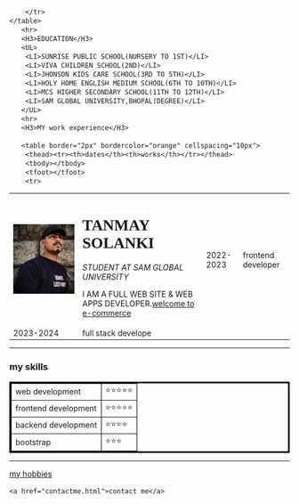 <!DOCTYPE html>
<head>
    <meta charset="UTF-8">
 <title>THIS IS TANMAY</title>
</head>
<body>
    <table cellspacing="30">
        <tr>
            <td><img src="TANU_edited.jpg" size='200px'alt="eror"></td>
            <td><H1 style="font-family:Lucida Handwriting"><strong>TANMAY SOLANKI</strong></H1><p><em>STUDENT AT SAM GLOBAL UNIVERSITY</em></p>
                <P>I AM A FULL WEB SITE & WEB APPS DEVELOPER.<a href="http://www.amazon.in">welcome to e-commerce</a> </P></td>
           
        </tr>
    </table>
       <hr>
       <H3>EDUCATION</H3>
       <UL>
        <LI>SUNRISE PUBLIC SCHOOL(NURSERY TO 1ST)</LI>
        <LI>VIVA CHILDREN SCHOOL(2ND)</LI>
        <LI>JHONSON KIDS CARE SCHOOL(3RD TO 5TH)</LI>
        <LI>HOLY HOME ENGLISH MEDIUM SCHOOL(6TH TO 10TH)</LI>
        <LI>MCS HIGHER SECONDARY SCHOOL(11TH TO 12TH)</LI>
        <LI>SAM GLOBAL UNIVERSITY,BHOPAL(DEGREE)</LI>
       </UL>
       <hr>
       <H3>MY work experience</H3>
      
       <table border="2px" bordercolor="orange" cellspacing="10px">
        <thead><tr><th>dates</th><th>works</th></tr></thead>
        <tbody></tbody>
        <tfoot></tfoot>
        <tr>
<td>2022-2023 </td>
<td>frontend developer</td>
        </tr>
        <tr>
<td>2023-2024</td>
<td>full stack develope</td>
        </tr>
       </table>
       <hr>
<h3>my skills</h3>       
                <table border="3"bordercolor='black' cellspacing="10px">
                    <tr>
                        <td>web development</td>
                        <td>⭐⭐⭐⭐⭐</td>
                    </tr>
                    <tr>
                        <td>frontend development</td>
                        <td>⭐⭐⭐⭐⭐</td>
                    </tr>
                    <tr>
                        <td>backend development</td>
                        <td>⭐⭐⭐⭐</td>
                    </tr>
                    <tr>
                        <td>bootstrap</td>
                        <td>⭐⭐⭐</td>
                    </tr>
                   </table>
       <hr>
       <a href="HOBBIES.HTML">my hobbies</a>
        
       
    <a href="contactme.html">contact me</a>
     

</html>
